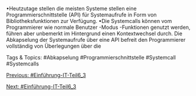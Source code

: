 •Heutzutage stellen die meisten Systeme stellen eine Programmierschnittstelle (API) für Systemaufrufe 
in Form von Bibliotheksfunktionen zur Verfügung. 
•Die Systemcalls können vom Programmierer wie normale Benutzer -Modus -Funktionen genutzt 
werden, führen aber unbemerkt im Hintergrund einen Kontextwechsel durch. Die Abkapselung der 
Systemaufrufe über eine API befreit den Programmierer vollständig von Überlegungen über die 

   Tags & Topics:
   #Abkapselung
   #Programmierschnittstelle
   #Systemcall
   #Systemcalls

[Previous: #Einführung-IT-Teil6_3](Einführung-IT-Teil6_3.md)

[Next: #Einführung-IT-Teil6_3](Einführung-IT-Teil6_3.md)